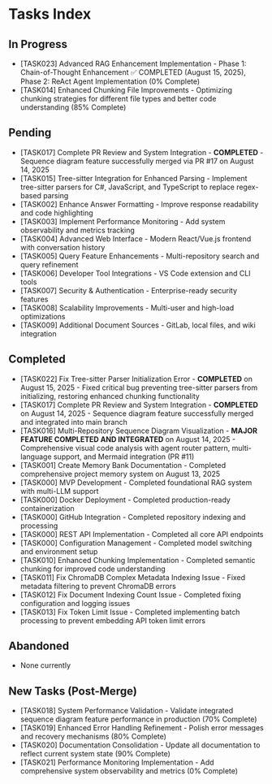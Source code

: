 # Tasks Index

## In Progress
- [TASK023] Advanced RAG Enhancement Implementation - Phase 1: Chain-of-Thought Enhancement ✅ COMPLETED (August 15, 2025), Phase 2: ReAct Agent Implementation (0% Complete)
- [TASK014] Enhanced Chunking File Improvements - Optimizing chunking strategies for different file types and better code understanding (85% Complete)

## Pending
- [TASK017] Complete PR Review and System Integration - **COMPLETED** - Sequence diagram feature successfully merged via PR #17 on August 14, 2025
- [TASK015] Tree-sitter Integration for Enhanced Parsing - Implement tree-sitter parsers for C#, JavaScript, and TypeScript to replace regex-based parsing
- [TASK002] Enhance Answer Formatting - Improve response readability and code highlighting  
- [TASK003] Implement Performance Monitoring - Add system observability and metrics tracking
- [TASK004] Advanced Web Interface - Modern React/Vue.js frontend with conversation history
- [TASK005] Query Feature Enhancements - Multi-repository search and query refinement
- [TASK006] Developer Tool Integrations - VS Code extension and CLI tools
- [TASK007] Security & Authentication - Enterprise-ready security features
- [TASK008] Scalability Improvements - Multi-user and high-load optimizations
- [TASK009] Additional Document Sources - GitLab, local files, and wiki integration

## Completed
- [TASK022] Fix Tree-sitter Parser Initialization Error - **COMPLETED** on August 15, 2025 - Fixed critical bug preventing tree-sitter parsers from initializing, restoring enhanced chunking functionality
- [TASK017] Complete PR Review and System Integration - **COMPLETED** on August 14, 2025 - Sequence diagram feature successfully merged and integrated into main branch
- [TASK016] Multi-Repository Sequence Diagram Visualization - **MAJOR FEATURE COMPLETED AND INTEGRATED** on August 14, 2025 - Comprehensive visual code analysis with agent router pattern, multi-language support, and Mermaid integration (PR #11)
- [TASK001] Create Memory Bank Documentation - Completed comprehensive project memory system on August 13, 2025
- [TASK000] MVP Development - Completed foundational RAG system with multi-LLM support
- [TASK000] Docker Deployment - Completed production-ready containerization
- [TASK000] GitHub Integration - Completed repository indexing and processing
- [TASK000] REST API Implementation - Completed all core API endpoints
- [TASK000] Configuration Management - Completed model switching and environment setup
- [TASK010] Enhanced Chunking Implementation - Completed semantic chunking for improved code understanding
- [TASK011] Fix ChromaDB Complex Metadata Indexing Issue - Fixed metadata filtering to prevent ChromaDB errors
- [TASK012] Fix Document Indexing Count Issue - Completed fixing configuration and logging issues
- [TASK013] Fix Token Limit Issue - Completed implementing batch processing to prevent embedding API token limit errors

## Abandoned
- None currently

## New Tasks (Post-Merge)
- [TASK018] System Performance Validation - Validate integrated sequence diagram feature performance in production (70% Complete)
- [TASK019] Enhanced Error Handling Refinement - Polish error messages and recovery mechanisms (80% Complete)
- [TASK020] Documentation Consolidation - Update all documentation to reflect current system state (90% Complete)
- [TASK021] Performance Monitoring Implementation - Add comprehensive system observability and metrics (0% Complete)
